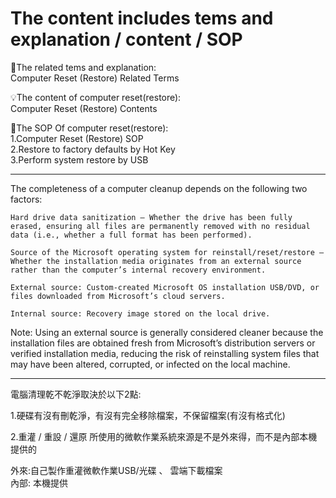 # The content includes tems and explanation / content  / SOP 

🌟The related tems and explanation:  
Computer Reset (Restore) Related Terms

💡The content of computer reset(restore):  
Computer Reset (Restore) Contents 

🔭The SOP Of computer reset(restore):  
1.Computer Reset (Restore) SOP  
2.Restore to factory defaults by Hot Key  
3.Perform system restore by USB  

***

The completeness of a computer cleanup depends on the following two factors:

    Hard drive data sanitization – Whether the drive has been fully erased, ensuring all files are permanently removed with no residual data (i.e., whether a full format has been performed).

    Source of the Microsoft operating system for reinstall/reset/restore – Whether the installation media originates from an external source rather than the computer’s internal recovery environment.

    External source: Custom-created Microsoft OS installation USB/DVD, or files downloaded from Microsoft’s cloud servers.

    Internal source: Recovery image stored on the local drive.

Note: Using an external source is generally considered cleaner because the installation files are obtained fresh from Microsoft’s distribution servers or verified installation media, reducing the risk of reinstalling system files that may have been altered, corrupted, or infected on the local machine.


***


電腦清理乾不乾淨取決於以下2點:  

1.硬碟有沒有刪乾淨，有沒有完全移除檔案，不保留檔案(有沒有格式化)

2.重灌 / 重設 / 還原 所使用的微軟作業系統來源是不是外來得，而不是內部本機提供的

外來:自己製作重灌微軟作業USB/光碟 、 雲端下載檔案  
內部: 本機提供

